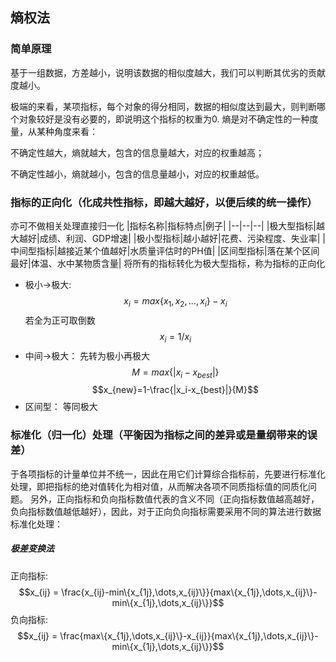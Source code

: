 ## 熵权法
### 简单原理
基于一组数据，方差越小，说明该数据的相似度越大，我们可以判断其优劣的贡献度越小。

极端的来看，某项指标，每个对象的得分相同，数据的相似度达到最大，则判断哪个对象较好是没有必要的，即说明这个指标的权重为0.
熵是对不确定性的一种度量，从某种角度来看：

不确定性越大，熵就越大，包含的信息量越大，对应的权重越高；

不确定性越小，熵就越小，包含的信息量越小，对应的权重越低。
### 指标的正向化（化成共性指标，即越大越好，以便后续的统一操作）
亦可不做相关处理直接归一化
|指标名称|指标特点|例子|
|--|--|--|
|极大型指标|越大越好|成绩、利润、GDP增速|
|极小型指标|越小越好|花费、污染程度、失业率|
|中间型指标|越接近某个值越好|水质量评估时的PH值|
|区间型指标|落在某个区间最好|体温、水中某物质含量|
将所有的指标转化为极大型指标，称为指标的正向化

- 极小->极大:
$$x_i=max\{x_1,x_2,\dots,x_i\}-x_i$$
若全为正可取倒数
$$x_i=1/x_i$$
- 中间->极大：
	先转为极小再极大
$$M=max\{|x_i-x_{best}|\}$$
$$x_{new}=1-\frac{|x_i-x_{best}|}{M}$$
- 区间型：
	等同极大
### 标准化（归一化）处理（平衡因为指标之间的差异或是量纲带来的误差）
于各项指标的计量单位并不统一，因此在用它们计算综合指标前，先要进行标准化处理，即把指标的绝对值转化为相对值，从而解决各项不同质指标值的同质化问题。
另外，正向指标和负向指标数值代表的含义不同（正向指标数值越高越好，负向指标数值越低越好），因此，对于正向负向指标需要采用不同的算法进行数据标准化处理：
##### 极差变换法
正向指标:
$$x_{ij} = \frac{x_{ij}-min\{x_{1j},\dots,x_{ij}\}}{max\{x_{1j},\dots,x_{ij}\}-min\{x_{1j},\dots,x_{ij}\}}$$
负向指标:
$$x_{ij} = \frac{max\{x_{1j},\dots,x_{ij}\}-x_{ij}}{max\{x_{1j},\dots,x_{ij}\}-min\{x_{1j},\dots,x_{ij}\}}$$

